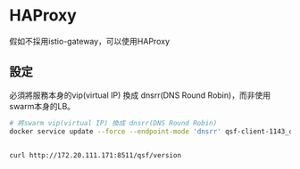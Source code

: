 # HAProxy

假如不採用istio-gateway，可以使用HAProxy

## 設定

必須將服務本身的vip(virtual IP) 換成 dnsrr(DNS Round Robin)，而非使用swarm本身的LB。

```sh
# 將swarm vip(virtual IP) 換成 dnsrr(DNS Round Robin)
docker service update --force --endpoint-mode 'dnsrr' qsf-client-1143_qsf-client


curl http://172.20.111.171:8511/qsf/version
```
